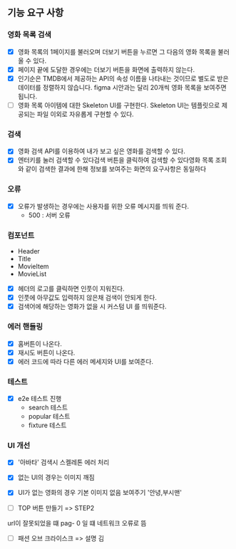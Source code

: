 ## 기능 요구 사항

### 영화 목록 검색

- [x] 영화 목록의 1페이지를 불러오며 더보기 버튼을 누르면 그 다음의 영화 목록을 불러 올 수 있다.
- [x] 페이지 끝에 도달한 경우에는 더보기 버튼을 화면에 출력하지 않는다.
- [x] 인기순은 TMDB에서 제공하는 API의 속성 이름을 나타내는 것이므로 별도로 받은 데이터를 정렬하지 않습니다. figma 시안과는 달리 20개씩 영화 목록을 보여주면 됩니다.
- [ ] 영화 목록 아이템에 대한 Skeleton UI를 구현한다. Skeleton UI는 템플릿으로 제공되는 파일 이외로 자유롭게 구현할 수 있다.

### 검색

- [x] 영화 검색 API를 이용하여 내가 보고 싶은 영화를 검색할 수 있다.
- [x] 엔터키를 눌러 검색할 수 있다검색 버튼을 클릭하여 검색할 수 있다영화 목록 조회와 같이 검색한 결과에 한해 정보를 보여주는 화면의 요구사항은 동일하다

### 오류

- [x] 오류가 발생하는 경우에는 사용자를 위한 오류 메시지를 띄워 준다.
  - 500 : 서버 오류

### 컴포넌트

- Header
- Title
- MovieItem
- MovieList

- [x] 헤더의 로고를 클릭하면 인풋이 지워진다.
- [x] 인풋에 아무값도 입력하지 않은채 검색이 안되게 한다.
- [x] 검색어에 해당하는 영화가 없을 시 커스텀 UI 를 띄워준다.

### 에러 핸들링

- [x] 홈버튼이 나온다.
- [x] 재시도 버튼이 나온다.
- [x] 에러 코드에 따라 다른 에러 메세지와 UI를 보여준다.

### 테스트

- [x] e2e 테스트 진행
  - search 테스트
  - popular 테스트
  - fixture 테스트

### UI 개선

- [x] '아바타' 검색시 스켈레톤 에러 처리
- [x] 없는 UI의 경우는 이미지 깨짐
- [x] UI가 없는 영화의 경우 기본 이미지 없음 보여주기 '안녕,부시맨'

- [ ] TOP 버튼 만들기 => STEP2

url이 잘못되었을 떄 pag- 0 일 떄 네트워크 오류로 뜸

- [ ] 패션 오브 크라이스크 => 설명 김
